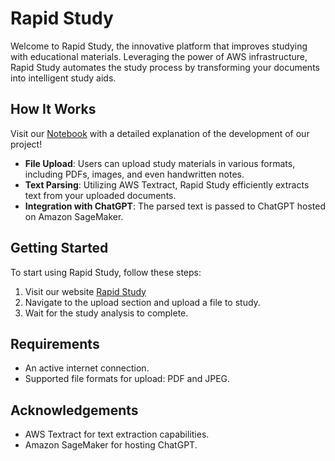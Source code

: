 # Rapid Study

Welcome to Rapid Study, the innovative platform that improves studying with educational materials. Leveraging the power of AWS infrastructure, Rapid Study automates the study process by transforming your documents into intelligent study aids.

## How It Works
Visit our [Notebook](https://rapid-study-notebook.s3.amazonaws.com/main.html) with a detailed explanation of the development of our project!
- **File Upload**: Users can upload study materials in various formats, including PDFs, images, and even handwritten notes.
- **Text Parsing**: Utilizing AWS Textract, Rapid Study efficiently extracts text from your uploaded documents.
- **Integration with ChatGPT**: The parsed text is passed to ChatGPT hosted on Amazon SageMaker.

## Getting Started

To start using Rapid Study, follow these steps:

1. Visit our website [Rapid Study](https://dev7146.d7ydiqpkp4rpc.amplifyapp.com/) 
2. Navigate to the upload section and upload a file to study.
3. Wait for the study analysis to complete.

## Requirements

- An active internet connection.
- Supported file formats for upload: PDF and JPEG.

## Acknowledgements

- AWS Textract for text extraction capabilities.
- Amazon SageMaker for hosting ChatGPT.
